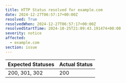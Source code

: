 ```yaml
---
title: HTTP Status resolved for example.com
date: 2024-12-27T06:57:17+00:00Z
resolved: True
resolvedWhen: 2024-12-27T06:57:17+00:00Z
resolvedStartTime: 2024-10-25T21:09:43.191474+00:00
severity: notice
affected:
  - example.com
section: issue
---
```


| Expected Statuses | Actual Status  |
|-------------------|----------------|
| 200, 301, 302 | 200 |
